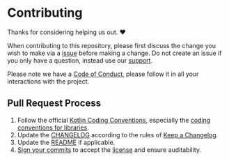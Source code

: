 # Contributing
Thanks for considering helping us out. ❤️

When contributing to this repository, please first discuss the change you wish 
to make via a [issue] before making a change. Do not create an issue if you 
only have a question, instead use our [support].

Please note we have a [Code of Conduct], please follow it in all your 
interactions with the project.

## Pull Request Process
1. Follow the official [Kotlin Coding Conventions], especially the 
   [coding conventions for libraries].
1. Update the [CHANGELOG] according to the rules of [Keep a Changelog].
1. Update the [README] if applicable.
1. [Sign your commits] to accept the [license] and ensure auditability.

[issue]: https://github.com/Fleshgrinder/kotlin-uuid/issues
[support]: ./SUPPORT.md
[Code of Conduct]: ./CODE_OF_CONDUCT.md
[Kotlin Coding Conventions]: https://kotlinlang.org/docs/reference/coding-conventions.html
[coding conventions for libraries]: https://kotlinlang.org/docs/reference/coding-conventions.html#coding-conventions-for-libraries
[CHANGELOG]: ./CHANGELOG.md
[Keep a Changelog]: https://keepachangelog.com/
[README]: ./README.md
[Sign your commits]: https://help.github.com/en/github/authenticating-to-github/signing-commits
[license]: ./UNLICENSE.md
